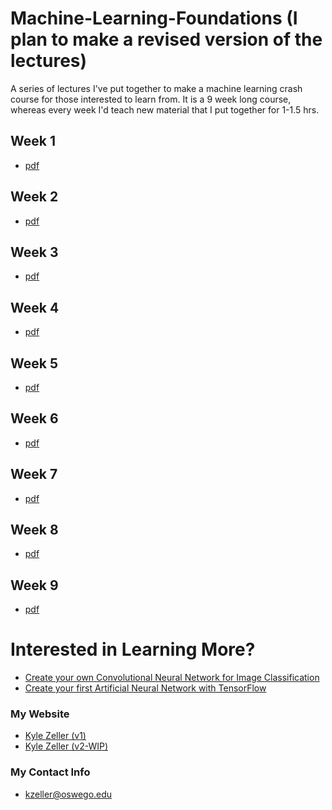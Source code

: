 # Machine-Learning-Foundations (I plan to make a revised version of the lectures)
A series of lectures I've put together to make a machine learning crash course for those interested to learn from. 
It is a 9 week long course, whereas every week I'd teach new material that I put together for 1-1.5 hrs.

## Week 1
* [pdf](https://github.com/ECE-Engineer/Machine-Learning-Foundations/raw/master/W1%20Machine%20Learning%20Lecture.pdf)

## Week 2
* [pdf](https://github.com/ECE-Engineer/Machine-Learning-Foundations/raw/master/W2%20Machine%20Learning%20Lecture.pdf)

## Week 3
* [pdf](https://github.com/ECE-Engineer/Machine-Learning-Foundations/raw/master/W3%20Machine%20Learning%20Lecture.pdf)

## Week 4
* [pdf](https://github.com/ECE-Engineer/Machine-Learning-Foundations/raw/master/W4%20Machine%20Learning%20Lecture.pdf)

## Week 5
* [pdf](https://github.com/ECE-Engineer/Machine-Learning-Foundations/raw/master/W5%20Machine%20Learning%20Lecture.pdf)

## Week 6
* [pdf](https://github.com/ECE-Engineer/Machine-Learning-Foundations/raw/master/W6%20Machine%20Learning%20Lecture.pdf)

## Week 7
* [pdf](https://github.com/ECE-Engineer/Machine-Learning-Foundations/raw/master/W7%20Machine%20Learning%20Lecture.pdf)

## Week 8
* [pdf](https://github.com/ECE-Engineer/Machine-Learning-Foundations/raw/master/W8%20Machine%20Learning%20Lecture.pdf)

## Week 9
* [pdf](https://github.com/ECE-Engineer/Machine-Learning-Foundations/raw/master/W9%20Machine%20Learning%20Lecture.pdf)

# Interested in Learning More?
* [Create your own Convolutional Neural Network for Image Classification](https://medium.com/@kzeller_133/a-convolutional-neural-network-implementation-with-tensorflow-ad23b8cc0691)
* [Create your first Artificial Neural Network with TensorFlow](https://github.com/TensorFlow-ML-Architectures/TensorFlow-Multilayer-Perceptron)

### My Website
* [Kyle Zeller (v1)](http://cs.oswego.edu/~kzeller/)
* [Kyle Zeller (v2-WIP)](https://ece-engineer.github.io/)

### My Contact Info
* kzeller@oswego.edu
